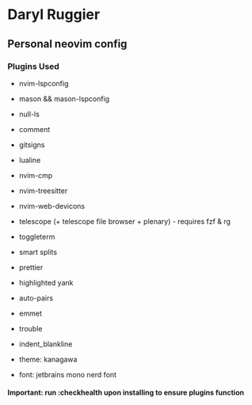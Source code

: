 # Daryl Ruggier

## Personal neovim config

### Plugins Used

- nvim-lspconfig
- mason && mason-lspconfig
- null-ls
- comment
- gitsigns
- lualine
- nvim-cmp
- nvim-treesitter
- nvim-web-devicons
- telescope (+ telescope file browser + plenary) - requires fzf & rg
- toggleterm
- smart splits
- prettier
- highlighted yank
- auto-pairs
- emmet
- trouble
- indent_blankline

- theme: kanagawa
- font: jetbrains mono nerd font

#### Important: run :checkhealth upon installing to ensure plugins function
